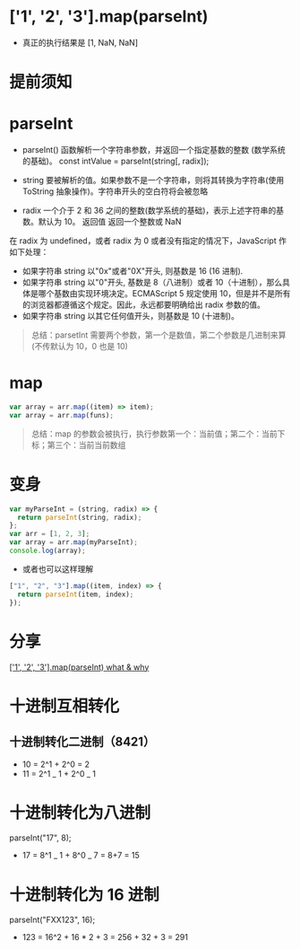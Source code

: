 # ['1', '2', '3'].map(parseInt)

- 真正的执行结果是 [1, NaN, NaN]

# 提前须知

# parseInt

- parseInt() 函数解析一个字符串参数，并返回一个指定基数的整数 (数学系统的基础)。
  const intValue = parseInt(string[, radix]);

- string 要被解析的值。如果参数不是一个字符串，则将其转换为字符串(使用 ToString 抽象操作)。字符串开头的空白符将会被忽略
- radix 一个介于 2 和 36 之间的整数(数学系统的基础)，表示上述字符串的基数。默认为 10。
  返回值 返回一个整数或 NaN

在 radix 为 undefined，或者 radix 为 0 或者没有指定的情况下，JavaScript 作如下处理：

- 如果字符串 string 以"0x"或者"0X"开头, 则基数是 16 (16 进制).
- 如果字符串 string 以"0"开头, 基数是 8（八进制）或者 10（十进制），那么具体是哪个基数由实现环境决定。ECMAScript 5 规定使用 10，但是并不是所有的浏览器都遵循这个规定。因此，永远都要明确给出 radix 参数的值。
- 如果字符串 string 以其它任何值开头，则基数是 10 (十进制)。

> 总结：parsetInt 需要两个参数，第一个是数值，第二个参数是几进制来算(不传默认为 10，0 也是 10)

# map

```js
var array = arr.map((item) => item);
var array = arr.map(funs);
```

> 总结：map 的参数会被执行，执行参数第一个：当前值；第二个：当前下标；第三个：当前当前数组

# 变身

```js
var myParseInt = (string, radix) => {
  return parseInt(string, radix);
};
var arr = [1, 2, 3];
var array = arr.map(myParseInt);
console.log(array);
```

- 或者也可以这样理解

```js
["1", "2", "3"].map((item, index) => {
  return parseInt(item, index);
});
```

# 分享

[['1', '2', '3'].map(parseInt) what & why](https://github.com/sisterAn/blog/issues/19)

# 十进制互相转化

## 十进制转化二进制（8421）

- 10 = 2^1 + 2^0 = 2
- 11 = 2^1 _ 1 + 2^0 _ 1

# 十进制转化为八进制

parseInt("17", 8);

- 17 = 8^1 _ 1 + 8^0 _ 7 = 8+7 = 15

# 十进制转化为 16 进制

parseInt("FXX123", 16);

- 123 = 16^2 + 16 \* 2 + 3 = 256 + 32 + 3 = 291

